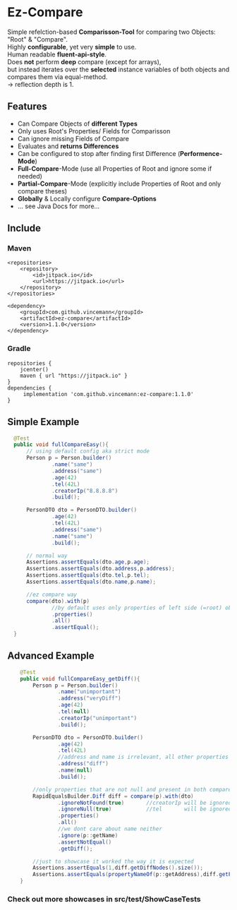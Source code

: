 # Ez-Compare
Simple refelction-based **Comparisson-Tool** for comparing two Objects: "Root" & "Compare".  
Highly **configurable**, yet very **simple** to use.  
Human readable **fluent-api-style**.  
Does **not** perform **deep** compare (except for arrays),  
but instead iterates over the **selected** instance variables of both objects and compares them via equal-method.  
-> reflection depth is 1.  
  
## Features  
* Can Compare Objects of **different Types**  
* Only uses Root's Properties/ Fields for Comparisson  
* Can ignore missing Fields of Compare  
* Evaluates and **returns Differences**  
* Can be configured to stop after finding first Difference (**Performence-Mode**)  
* **Full-Compare**-Mode (use all Properties of Root and ignore some if needed)  
* **Partial-Compare**-Mode (explicitly include Properties of Root and only compare theses)  
* **Globally** & Locally configure **Compare-Options**  
* ... see Java Docs for more...  

## Include  
### Maven  
```code
<repositories>  
    <repository>  
        <id>jitpack.io</id>  
        <url>https://jitpack.io</url>  
    </repository>  
</repositories>  
  
<dependency>  
    <groupId>com.github.vincemann</groupId>  
    <artifactId>ez-compare</artifactId>  
    <version>1.1.0</version>  
</dependency>  
```  
 
### Gradle  
   
```code
repositories {  
    jcenter()  
    maven { url "https://jitpack.io" }  
}  
dependencies {  
     implementation 'com.github.vincemann:ez-compare:1.1.0'  
}  
```
 
## Simple Example    
  
  ```java
    @Test
    public void fullCompareEasy(){
        // using default config aka strict mode 
        Person p = Person.builder()
                .name("same")
                .address("same")
                .age(42)
                .tel(42L)
                .creatorIp("8.8.8.8")
                .build();

        PersonDTO dto = PersonDTO.builder()
                .age(42)
                .tel(42L)
                .address("same")
                .name("same")
                .build();

        // normal way
        Assertions.assertEquals(dto.age,p.age);
        Assertions.assertEquals(dto.address,p.address);
        Assertions.assertEquals(dto.tel,p.tel);
        Assertions.assertEquals(dto.name,p.name);

        //ez compare way
        compare(dto).with(p)
                //by default uses only properties of left side (=root) object
                .properties()
                .all()
                .assertEqual();
    }
  ```
  
## Advanced Example  
  
```java
    @Test
    public void fullCompareEasy_getDiff(){
        Person p = Person.builder()
                .name("unimportant")
                .address("veryDiff")
                .age(42)
                .tel(null)
                .creatorIp("unimportant")
                .build();

        PersonDTO dto = PersonDTO.builder()
                .age(42)
                .tel(42L)
                //address and name is irrelevant, all other properties must be equal
                .address("diff")
                .name(null)
                .build();

        //only properties that are not null and present in both compare objects are relevant
        RapidEqualsBuilder.Diff diff = compare(p).with(dto)
                .ignoreNotFound(true)       //creatorIp will be ignored
                .ignoreNull(true)           //tel       will be ignored
                .properties()
                .all()
                //we dont care about name neither
                .ignore(p::getName)
                .assertNotEqual()
                .getDiff();

        //just to showcase it worked the way it is expected
        Assertions.assertEquals(1,diff.getDiffNodes().size());
        Assertions.assertEquals(propertyNameOf(p::getAddress),diff.getFirstNode().getProperty());
    }

```
  
### Check out more showcases in src/test/ShowCaseTests   
